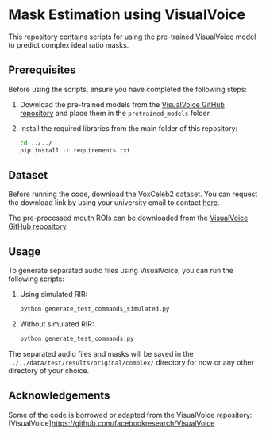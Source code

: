 # Mask Estimation using VisualVoice

This repository contains scripts for using the pre-trained VisualVoice model to predict complex ideal ratio masks.

## Prerequisites

Before using the scripts, ensure you have completed the following steps:

1. Download the pre-trained models from the [VisualVoice GitHub repository](https://github.com/facebookresearch/VisualVoice) and place them in the `pretrained_models` folder.
2. Install the required libraries from the main folder of this repository:

    ```bash
    cd ../../
    pip install -r requirements.txt
    ```

## Dataset

Before running the code, download the VoxCeleb2 dataset. You can request the download link by using your university email to contact [here](https://mm.kaist.ac.kr/datasets/voxceleb).

The pre-processed mouth ROIs can be downloaded from the [VisualVoice GitHub repository](https://github.com/facebookresearch/VisualVoice).

## Usage

To generate separated audio files using VisualVoice, you can run the following scripts:

1. Using simulated RIR:

    ```bash
    python generate_test_commands_simulated.py
    ```

2. Without simulated RIR:

    ```bash
    python generate_test_commands.py
    ```

The separated audio files and masks will be saved in the `../../data/test/results/original/complex/` directory for now or any other directory of your choice. 

## Acknowledgements
Some of the code is borrowed or adapted from the VisualVoice repository: [VisualVoice]https://github.com/facebookresearch/VisualVoice




